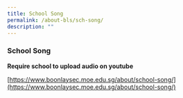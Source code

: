 ```yaml
---
title: School Song
permalink: /about-bls/sch-song/
description: ""
---
```

### **School Song**
**Require school to upload audio on youtube**

[https://www.boonlaysec.moe.edu.sg/about/school-song/](https://www.boonlaysec.moe.edu.sg/about/school-song/)